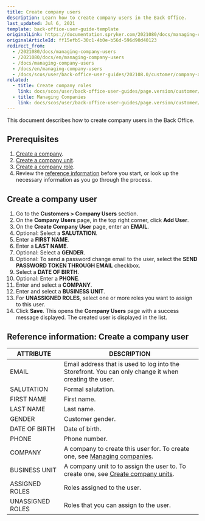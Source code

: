 ```yaml
---
title: Create company users
description: Learn how to create company users in the Back Office.
last_updated: Jul 6, 2021
template: back-office-user-guide-template
originalLink: https://documentation.spryker.com/2021080/docs/managing-company-users
originalArticleId: ff15efb5-30c1-4b0e-b56d-596d90d40123
redirect_from:
  - /2021080/docs/managing-company-users
  - /2021080/docs/en/managing-company-users
  - /docs/managing-company-users
  - /docs/en/managing-company-users
  - /docs/scos/user/back-office-user-guides/202108.0/customer/company-account/managing-company-users.html
related:
  - title: Create company roles
    link: docs/scos/user/back-office-user-guides/page.version/customer/company-roles/create-company-roles.html
  - title: Managing Companies
    link: docs/scos/user/back-office-user-guides/page.version/customer/manage-companies.html
---
```


This document describes how to create company users in the Back Office.

## Prerequisites

1. [Create a company](/docs/scos/user/back-office-user-guides/{{page.version}}/customer/manage-companies.html).
2. [Create a company unit](/docs/scos/user/back-office-user-guides/{{page.version}}/customer/company-units/create-company-units.html).
3. [Create a company role](/docs/scos/user/back-office-user-guides/{{page.version}}/customer/company-roles/create-company-roles.html).
4. Review the [reference information](#reference-information-create-a-company-user) before you start, or look up the necessary information as you go through the process.

## Create a company user

1. Go to the **Customers&nbsp;<span aria-label="and then">></span> Company Users** section.
2. On the **Company Users** page, in the top right corner, click **Add User**.
3. On the **Create Company User** page, enter an **EMAIL**.
4. Optional: Select a **SALUTATION**.
5. Enter a **FIRST NAME**.
6. Enter a **LAST NAME**.
7. Optional: Select a **GENDER**.
8. Optional: To send a password change email to the user, select the **SEND PASSWORD TOKEN THROUGH EMAIL** checkbox.
9. Select a **DATE OF BIRTH**.
10. Optional: Enter a **PHONE**.
11. Enter and select a **COMPANY**.
12. Enter and select a **BUSINESS UNIT**.
13. For **UNASSIGNED ROLES**, select one or more roles you want to assign to this user.
14. Click **Save**.
    This opens the **Company Users** page with a success message displayed. The created user is displayed in the list.

## Reference information: Create a company user

| ATTRIBUTE |DESCRIPTION  |
| --- | --- |
| EMAIL | Email address that is used to log into the Storefront. You can only change it when creating the user.  |
| SALUTATION | Formal salutation. |
| FIRST NAME | First name. |
| LAST NAME |  Last name. |
| GENDER | Customer gender. |
| DATE OF BIRTH | Date of birth. |
| PHONE | Phone number. |
| COMPANY  | A company to create this user for. To create one, see [Managing companies](/docs/scos/user/back-office-user-guides/{{page.version}}/customer/manage-companies.html). |
| BUSINESS UNIT | A company unit to to assign the user to. To create one, see [Create company units](/docs/scos/user/back-office-user-guides/{{page.version}}/customer/company-units/create-company-units.html). |
| ASSIGNED ROLES  | Roles assigned to the user. |
| UNASSIGNED ROLES | Roles that you can assign to the user. |
